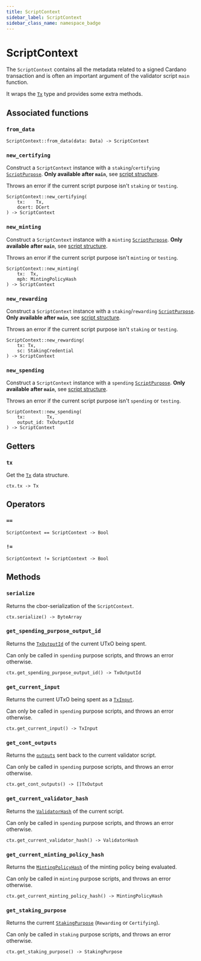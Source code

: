 ```yaml
---
title: ScriptContext
sidebar_label: ScriptContext
sidebar_class_name: namespace_badge
---
```


# <span className="namespace_badge">ScriptContext</span>

The `ScriptContext` contains all the metadata related to a signed Cardano transaction and is often an important argument of the validator script `main` function.

It wraps the [`Tx`](./tx.md) type and provides some extra methods.

## Associated functions

### `from_data`

```helios
ScriptContext::from_data(data: Data) -> ScriptContext
```

### `new_certifying`

Construct a `ScriptContext` instance with a `staking`/`certifying` [`ScriptPurpose`](./scriptpurpose.md). **Only available after `main`**, see [script structure](../script-structure/index.md#data-generators-and-test-functions-5).

Throws an error if the current script purpose isn't `staking` or `testing`.

```helios
ScriptContext::new_certifying(
    tx:    Tx,
    dcert: DCert
) -> ScriptContext
```

### `new_minting`

Construct a `ScriptContext` instance with a `minting` [`ScriptPurpose`](./scriptpurpose.md). **Only available after `main`**, see [script structure](../script-structure/index.md#data-generators-and-test-functions-5).

Throws an error if the current script purpose isn't `minting` or `testing`.

```helios
ScriptContext::new_minting(
    tx:  Tx,
    mph: MintingPolicyHash
) -> ScriptContext
```

### `new_rewarding`

Construct a `ScriptContext` instance with a `staking`/`rewarding` [`ScriptPurpose`](./scriptpurpose.md). **Only available after `main`**, see [script structure](../script-structure/index.md#data-generators-and-test-functions-5).

Throws an error if the current script purpose isn't `staking` or `testing`.

```helios
ScriptContext::new_rewarding(
    tx: Tx,
    sc: StakingCredential
) -> ScriptContext
```

### `new_spending`

Construct a `ScriptContext` instance with a `spending` [`ScriptPurpose`](./scriptpurpose.md). **Only available after `main`**, see [script structure](../script-structure/index.md#data-generators-and-test-functions-5).

Throws an error if the current script purpose isn't `spending` or `testing`.

```helios
ScriptContext::new_spending(
    tx:        Tx,
    output_id: TxOutputId
) -> ScriptContext
```

## Getters

### `tx`

Get the [`Tx`](./tx.md) data structure.

```helios
ctx.tx -> Tx
```

## Operators

### `==`

```helios
ScriptContext == ScriptContext -> Bool
```

### `!=`

```helios
ScriptContext != ScriptContext -> Bool
```

## Methods

### `serialize`

Returns the cbor-serialization of the `ScriptContext`.

```helios
ctx.serialize() -> ByteArray
```

### `get_spending_purpose_output_id`

Returns the [`TxOutputId`](./txoutputid.md) of the current UTxO being spent.

Can only be called in `spending` purpose scripts, and throws an error otherwise.

```helios
ctx.get_spending_purpose_output_id() -> TxOutputId
```

### `get_current_input`

Returns the current UTxO being spent as a [`TxInput`](./txinput.md).

Can only be called in `spending` purpose scripts, and throws an error otherwise.

```helios
ctx.get_current_input() -> TxInput
```

### `get_cont_outputs`

Returns the [`outputs`](./txoutput.md) sent back to the current validator script.

Can only be called in `spending` purpose scripts, and throws an error otherwise.

```helios
ctx.get_cont_outputs() -> []TxOutput
```

### `get_current_validator_hash`

Returns the [`ValidatorHash`](./validatorhash.md) of the current script.

Can only be called in `spending` purpose scripts, and throws an error otherwise.

```helios
ctx.get_current_validator_hash() -> ValidatorHash
```

### `get_current_minting_policy_hash`

Returns the [`MintingPolicyHash`](./mintingpolicyhash.md) of the minting policy being evaluated.

Can only be called in `minting` purpose scripts, and throws an error otherwise.

```helios
ctx.get_current_minting_policy_hash() -> MintingPolicyHash
```

### `get_staking_purpose`

Returns the current [`StakingPurpose`](./stakingpurpose.md) (`Rewarding` or `Certifying`).

Can only be called in `staking` purpose scripts, and throws an error otherwise.

```helios
ctx.get_staking_purpose() -> StakingPurpose
```